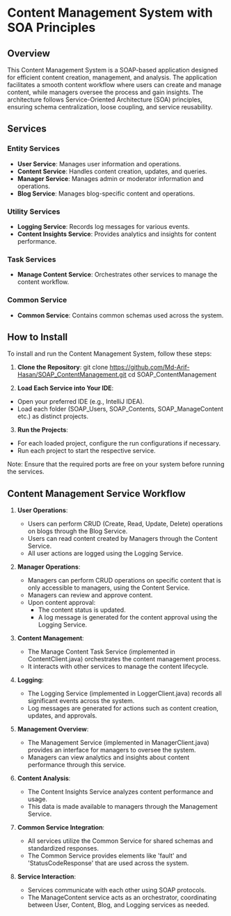# Content Management System with SOA Principles

## Overview

This Content Management System is a SOAP-based application designed for efficient content creation, management, and analysis. The application facilitates a smooth content workflow where users can create and manage content, while managers oversee the process and gain insights. The architecture follows Service-Oriented Architecture (SOA) principles, ensuring schema centralization, loose coupling, and service reusability.

## Services

### Entity Services
- **User Service**: Manages user information and operations.
- **Content Service**: Handles content creation, updates, and queries.
- **Manager Service**: Manages admin or moderator information and operations.
- **Blog Service**: Manages blog-specific content and operations.

### Utility Services
- **Logging Service**: Records log messages for various events.
- **Content Insights Service**: Provides analytics and insights for content performance.

### Task Services
- **Manage Content Service**: Orchestrates other services to manage the content workflow.

### Common Service
- **Common Service**: Contains common schemas used across the system.



## How to Install

To install and run the Content Management System, follow these steps:

1. **Clone the Repository**:
git clone https://github.com/Md-Arif-Hasan/SOAP_ContentManagement.git cd SOAP_ContentManagement

2. **Load Each Service into Your IDE**:
- Open your preferred IDE (e.g., IntelliJ IDEA).
- Load each folder (SOAP_Users, SOAP_Contents, SOAP_ManageContent etc.) as distinct projects.

3. **Run the Projects**:
- For each loaded project, configure the run configurations if necessary.
- Run each project to start the respective service.

Note: Ensure that the required ports are free on your system before running the services.

## Content Management Service Workflow

1. **User Operations**:
   - Users can perform CRUD (Create, Read, Update, Delete) operations on blogs through the Blog Service.
   - Users can read content created by Managers through the Content Service.
   - All user actions are logged using the Logging Service.

2. **Manager Operations**:
   - Managers can perform CRUD operations on specific content that is only accessible to managers, using the Content Service.
   - Managers can review and approve content.
   - Upon content approval:
     - The content status is updated.
     - A log message is generated for the content approval using the Logging Service.

3. **Content Management**:
   - The Manage Content Task Service (implemented in ContentClient.java) orchestrates the content management process.
   - It interacts with other services to manage the content lifecycle.

4. **Logging**:
   - The Logging Service (implemented in LoggerClient.java) records all significant events across the system.
   - Log messages are generated for actions such as content creation, updates, and approvals.

5. **Management Overview**:
   - The Management Service (implemented in ManagerClient.java) provides an interface for managers to oversee the system.
   - Managers can view analytics and insights about content performance through this service.

6. **Content Analysis**:
   - The Content Insights Service analyzes content performance and usage.
   - This data is made available to managers through the Management Service.


7. **Common Service Integration**:
   - All services utilize the Common Service for shared schemas and standardized responses.
   - The Common Service provides elements like 'fault' and 'StatusCodeResponse' that are used across the system.

8. **Service Interaction**:
   - Services communicate with each other using SOAP protocols.
   - The ManageContent service acts as an orchestrator, coordinating between User, Content, Blog, and Logging services as needed.


